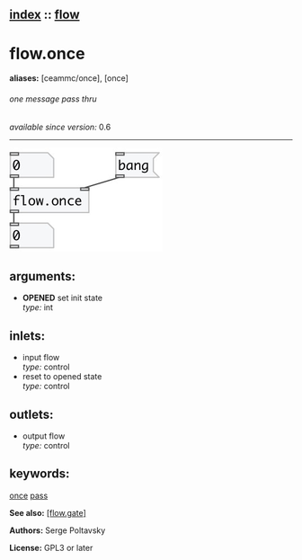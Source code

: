 [index](index.html) :: [flow](category_flow.html)
---

# flow.once
**aliases:** [ceammc/once], [once]


###### one message pass thru

*available since version:* 0.6

---




[![example](../examples/img/flow.once.jpg)](../examples/pd/flow.once.pd)



## arguments:

* **OPENED**
set init state<br>
_type:_ int<br>







## inlets:

* input flow<br>
_type:_ control
* reset to opened state<br>
_type:_ control



## outlets:

* output flow<br>
_type:_ control



## keywords:

[once](keywords/once.html)
[pass](keywords/pass.html)



**See also:**
[\[flow.gate\]](flow.gate.html)




**Authors:** Serge Poltavsky




**License:** GPL3 or later





